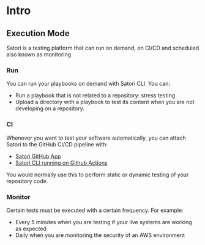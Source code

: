 # Intro
## Execution Mode

Satori is a testing platform that can run on demand, on CI/CD and scheduled also known as monitoring

### Run

You can run your playbooks on demand with Satori CLI. You can:
- Run a playbook that is not related to a repository: stress testing
- Upload a directory with a playbook to test its content when you are not developing on a repository.

### CI

Whenever you want to test your software automatically, you can attach Satori to the GitHub CI/CD pipeline with:
- [Satori GitHub App](mode_ci_github.md)
- [Satori CLI running on Github Actions](mode_ci_action.md)

You would normally use this to perform static or dynamic testing of your repository code.

### Monitor

Certain tests must be executed with a certain frequency. For example:
- Every 5 minutes when you are testing if your live systems are working as expected
- Daily when you are monitoring the security of an AWS environment
